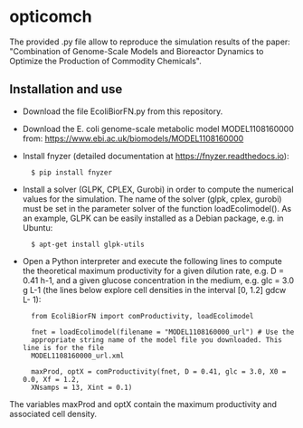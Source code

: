 # opticomch
The provided .py file allow to reproduce the simulation results of the 
paper: "Combination of Genome-Scale Models and Bioreactor Dynamics 
to Optimize the Production of Commodity Chemicals".

## Installation and use ##

- Download the file EcoliBiorFN.py from this repository.

- Download the E. coli genome-scale metabolic model MODEL1108160000 from:
https://www.ebi.ac.uk/biomodels/MODEL1108160000

- Install fnyzer (detailed documentation at https://fnyzer.readthedocs.io):

        $ pip install fnyzer

- Install a solver (GLPK, CPLEX, Gurobi) in order to compute the numerical values for the
simulation. The name of the solver (glpk, cplex, gurobi) must be set in the parameter solver of the
function loadEcolimodel(). As an example, GLPK can be easily installed as a Debian package,
e.g. in Ubuntu:

        $ apt-get install glpk-utils

- Open a Python interpreter and execute the following lines to compute the theoretical maximum
productivity for a given dilution rate, e.g. D = 0.41 h-1, and a given glucose concentration in the
medium, e.g. glc = 3.0 g L-1 (the lines below explore cell densities in the interval [0, 1.2] gdcw L-
1):

        from EcoliBiorFN import comProductivity, loadEcolimodel
    
        fnet = loadEcolimodel(filename = "MODEL1108160000_url") # Use the
        appropriate string name of the model file you downloaded. This line is for the file
        MODEL1108160000_url.xml
    
        maxProd, optX = comProductivity(fnet, D = 0.41, glc = 3.0, X0 = 0.0, Xf = 1.2,
        XNsamps = 13, Xint = 0.1)
    
The variables maxProd and optX contain the maximum productivity and associated cell density.
